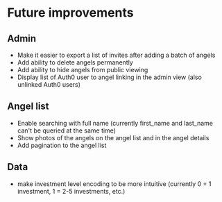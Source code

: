 # Future improvements
## Admin
* Make it easier to export a list of invites after adding a batch of angels
* Add ability to delete angels permanently
* Add ability to hide angels from public viewing
* Display list of Auth0 user to angel linking in the admin view (also unlinked Auth0 users)

## Angel list
* Enable searching with full name (currently first_name and last_name can't be queried at the same time)
* Show photos of the angels on the angel list and in the angel details
* Add pagination to the angel list

## Data
* make investment level encoding to be more intuitive (currently 0 = 1 investment, 1 = 2-5 investments, etc.)